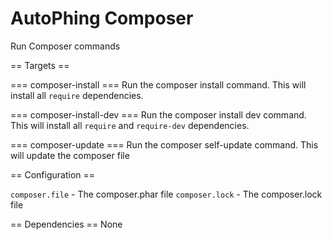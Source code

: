 AutoPhing Composer
==================

Run Composer commands

== Targets ==

=== composer-install ===
Run the composer install command. This will install all `require` dependencies.

=== composer-install-dev ===
Run the composer install dev command. This will install all `require` and `require-dev` dependencies.

=== composer-update ===
Run the composer self-update command. This will update the composer file

== Configuration ==

`composer.file` - The composer.phar file
`composer.lock` - The composer.lock file

== Dependencies ==
None
